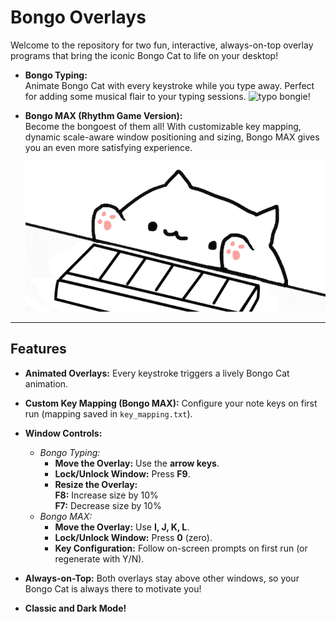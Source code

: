 # Bongo Overlays

Welcome to the repository for two fun, interactive, always-on-top overlay programs that bring the iconic Bongo Cat to life on your desktop!

- **Bongo Typing:**  
  Animate Bongo Cat with every keystroke while you type away. Perfect for adding some musical flair to your typing sessions.
  ![typo bongie!](https://github.com/BBlazee/BongoCatOverlay/blob/main/ezgif-419d5c8394c2a0.gif?raw=true)
- **Bongo MAX (Rhythm Game Version):**  
  Become the bongoest of them all! With customizable key mapping, dynamic scale-aware window positioning and sizing, Bongo MAX gives you an even more satisfying experience.

    ![it bongo!!](https://raw.githubusercontent.com/BBlazee/BongoCatOverlay/refs/heads/main/14.gif)


---

## Features

- **Animated Overlays:** Every keystroke triggers a lively Bongo Cat animation.
- **Custom Key Mapping (Bongo MAX):** Configure your note keys on first run (mapping saved in `key_mapping.txt`).
- **Window Controls:**
  - *Bongo Typing:*
    - **Move the Overlay:** Use the **arrow keys**.
    - **Lock/Unlock Window:** Press **F9**.
    - **Resize the Overlay:**  
      **F8:** Increase size by 10%  
      **F7:** Decrease size by 10%
  - *Bongo MAX:*
    - **Move the Overlay:** Use **I, J, K, L**.
    - **Lock/Unlock Window:** Press **0** (zero).
    - **Key Configuration:** Follow on-screen prompts on first run (or regenerate with Y/N).

- **Always-on-Top:** Both overlays stay above other windows, so your Bongo Cat is always there to motivate you!
  
- **Classic and Dark Mode!** 
